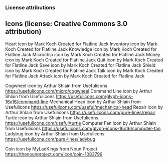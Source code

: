 ### License attributions


## Icons (license: Creative Commons 3.0 attribution)
Heart           icon by Mark Koch Created for Flatline Jack
Inventory       icon by Mark Koch Created for Flatline Jack
Knowledge       icon by Mark Koch Created for Flatline Jack
Microchip       icon by Mark Koch Created for Flatline Jack
Money           icon by Mark Koch Created for Flatline Jack
Quit            icon by Mark Koch Created for Flatline Jack
Save            icon by Mark Koch Created for Flatline Jack
Shield          icon by Mark Koch Created for Flatline Jack
Talk            icon by Mark Koch Created for Flatline Jack
Attack          icon by Mark Koch Created for Flatline Jack


Cogwheel        icon by Arthur Shlain from Usefulicons  https://usefulicons.com/micro/cogwheel
Command Line    icon by Arthur Shlain from Usefulicons  https://usefulicons.com/glyph-icons-16x16/command-line
Mechanical Head icon by Arthur Shlain from Usefulicons  https://usefulicons.com/useful/mechanical-head
Repair          icon by Arthur Shlain from Usefulicons  https://usefulicons.com/pure-lines/repair
Turtle          icon by Arthur Shlain from Usefulicons  https://usefulicons.com/useful/turtle
Computer Fan    icon by Arthur Shlain from Usefulicons  https://usefulicons.com/glyph-icons-16x16/computer-fan
Ladybug         icon by Arthur Shlain from Usefulicons  https://usefulicons.com/pure-lines/ladybug

Coin            icon by MyLadKings from Noun Project  https://thenounproject.com/icon/coin-1083799